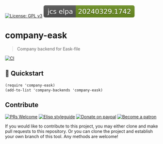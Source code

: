 [![License: GPL v3](https://img.shields.io/badge/License-GPL%20v3-blue.svg)](https://www.gnu.org/licenses/gpl-3.0)
[![JCS-ELPA](https://raw.githubusercontent.com/jcs-emacs/badges/master/elpa/v/company-eask.svg)](https://jcs-emacs.github.io/jcs-elpa/#/company-eask)

# company-eask
> Company backend for Eask-file

[![CI](https://github.com/emacs-eask/company-eask/actions/workflows/test.yml/badge.svg)](https://github.com/emacs-eask/company-eask/actions/workflows/test.yml)

## 💾 Quickstart

```elisp
(require 'company-eask)
(add-to-list 'company-backends 'company-eask)
```

## Contribute

[![PRs Welcome](https://img.shields.io/badge/PRs-welcome-brightgreen.svg)](http://makeapullrequest.com)
[![Elisp styleguide](https://img.shields.io/badge/elisp-style%20guide-purple)](https://github.com/bbatsov/emacs-lisp-style-guide)
[![Donate on paypal](https://img.shields.io/badge/paypal-donate-1?logo=paypal&color=blue)](https://www.paypal.me/jcs090218)
[![Become a patron](https://img.shields.io/badge/patreon-become%20a%20patron-orange.svg?logo=patreon)](https://www.patreon.com/jcs090218)

If you would like to contribute to this project, you may either
clone and make pull requests to this repository. Or you can
clone the project and establish your own branch of this tool.
Any methods are welcome!
